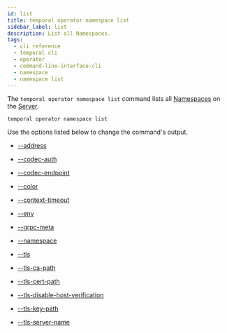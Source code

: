 ```yaml
---
id: list
title: temporal operator namespace list
sidebar_label: list
description: List all Namespaces.
tags:
  - cli reference
  - temporal cli
  - operator
  - command-line-interface-cli
  - namespace
  - namespace list
---
```


The `temporal operator namespace list` command lists all [Namespaces](/namespaces) on the [Server](/concepts/what-is-a-frontend-service).

`temporal operator namespace list`

Use the options listed below to change the command's output.

- [--address](/cli/cmd-options/address)

- [--codec-auth](/cli/cmd-options/codec-auth)

- [--codec-endpoint](/cli/cmd-options/codec-endpoint)

- [--color](/cli/cmd-options/color)

- [--context-timeout](/cli/cmd-options/context-timeout)

- [--env](/cli/cmd-options/env)

- [--grpc-meta](/cli/cmd-options/grpc-meta)

- [--namespace](/cli/cmd-options/namespace)

- [--tls](/cli/cmd-options/tls)

- [--tls-ca-path](/cli/cmd-options/tls-ca-path)

- [--tls-cert-path](/cli/cmd-options/tls-cert-path)

- [--tls-disable-host-verification](/cli/cmd-options/tls-disable-host-verification)

- [--tls-key-path](/cli/cmd-options/tls-key-path)

- [--tls-server-name](/cli/cmd-options/tls-server-name)
